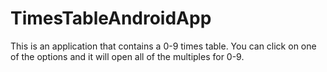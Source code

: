 # TimesTableAndroidApp
This is an application that contains a 0-9 times table. You can click on one of the options and it will open all of the multiples for 0-9.
